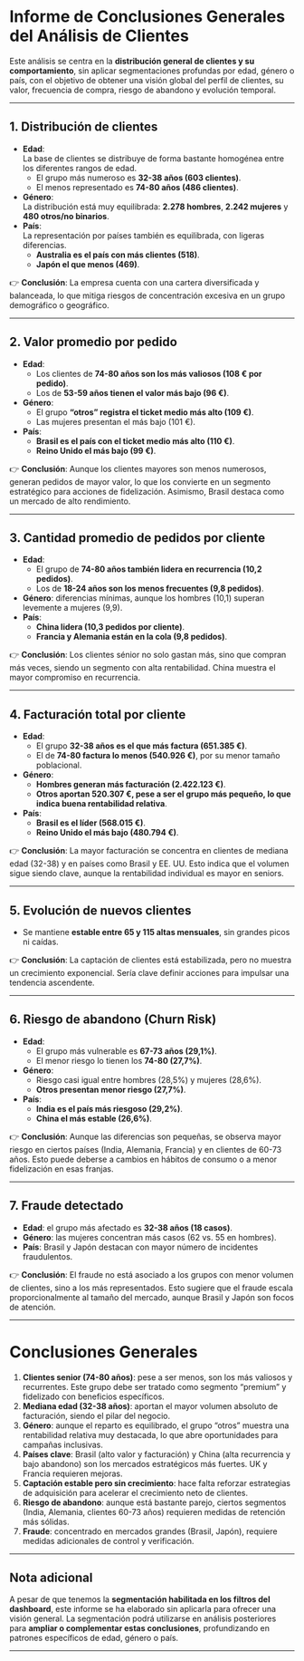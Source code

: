 # Informe de Conclusiones Generales del Análisis de Clientes  

Este análisis se centra en la **distribución general de clientes y su comportamiento**, sin aplicar segmentaciones profundas por edad, género o país, con el objetivo de obtener una visión global del perfil de clientes, su valor, frecuencia de compra, riesgo de abandono y evolución temporal.

---

## 1. Distribución de clientes  
- **Edad**:  
  La base de clientes se distribuye de forma bastante homogénea entre los diferentes rangos de edad.  
  - El grupo más numeroso es **32-38 años (603 clientes)**.  
  - El menos representado es **74-80 años (486 clientes)**.  
- **Género**:  
  La distribución está muy equilibrada: **2.278 hombres**, **2.242 mujeres** y **480 otros/no binarios**.  
- **País**:  
  La representación por países también es equilibrada, con ligeras diferencias.  
  - **Australia es el país con más clientes (518)**.  
  - **Japón el que menos (469)**.  

👉 **Conclusión**: La empresa cuenta con una cartera diversificada y balanceada, lo que mitiga riesgos de concentración excesiva en un grupo demográfico o geográfico.

---

## 2. Valor promedio por pedido  
- **Edad**:  
  - Los clientes de **74-80 años son los más valiosos (108 € por pedido)**.  
  - Los de **53-59 años tienen el valor más bajo (96 €)**.  
- **Género**:  
  - El grupo **“otros” registra el ticket medio más alto (109 €)**.  
  - Las mujeres presentan el más bajo (101 €).  
- **País**:  
  - **Brasil es el país con el ticket medio más alto (110 €)**.  
  - **Reino Unido el más bajo (99 €)**.  

👉 **Conclusión**: Aunque los clientes mayores son menos numerosos, generan pedidos de mayor valor, lo que los convierte en un segmento estratégico para acciones de fidelización. Asimismo, Brasil destaca como un mercado de alto rendimiento.

---

## 3. Cantidad promedio de pedidos por cliente  
- **Edad**:  
  - El grupo de **74-80 años también lidera en recurrencia (10,2 pedidos)**.  
  - Los de **18-24 años son los menos frecuentes (9,8 pedidos)**.  
- **Género**: diferencias mínimas, aunque los hombres (10,1) superan levemente a mujeres (9,9).  
- **País**:  
  - **China lidera (10,3 pedidos por cliente)**.  
  - **Francia y Alemania están en la cola (9,8 pedidos)**.  

👉 **Conclusión**: Los clientes sénior no solo gastan más, sino que compran más veces, siendo un segmento con alta rentabilidad. China muestra el mayor compromiso en recurrencia.

---

## 4. Facturación total por cliente  
- **Edad**:  
  - El grupo **32-38 años es el que más factura (651.385 €)**.  
  - El de **74-80 factura lo menos (540.926 €)**, por su menor tamaño poblacional.  
- **Género**:  
  - **Hombres generan más facturación (2.422.123 €)**.  
  - **Otros aportan 520.307 €, pese a ser el grupo más pequeño, lo que indica buena rentabilidad relativa**.  
- **País**:  
  - **Brasil es el líder (568.015 €)**.  
  - **Reino Unido el más bajo (480.794 €)**.  

👉 **Conclusión**: La mayor facturación se concentra en clientes de mediana edad (32-38) y en países como Brasil y EE. UU. Esto indica que el volumen sigue siendo clave, aunque la rentabilidad individual es mayor en seniors.

---

## 5. Evolución de nuevos clientes  
- Se mantiene **estable entre 65 y 115 altas mensuales**, sin grandes picos ni caídas.  

👉 **Conclusión**: La captación de clientes está estabilizada, pero no muestra un crecimiento exponencial. Sería clave definir acciones para impulsar una tendencia ascendente.

---

## 6. Riesgo de abandono (Churn Risk)  
- **Edad**:  
  - El grupo más vulnerable es **67-73 años (29,1%)**.  
  - El menor riesgo lo tienen los **74-80 (27,7%)**.  
- **Género**:  
  - Riesgo casi igual entre hombres (28,5%) y mujeres (28,6%).  
  - **Otros presentan menor riesgo (27,7%)**.  
- **País**:  
  - **India es el país más riesgoso (29,2%)**.  
  - **China el más estable (26,6%)**.  

👉 **Conclusión**: Aunque las diferencias son pequeñas, se observa mayor riesgo en ciertos países (India, Alemania, Francia) y en clientes de 60-73 años. Esto puede deberse a cambios en hábitos de consumo o a menor fidelización en esas franjas.

---

## 7. Fraude detectado  
- **Edad**: el grupo más afectado es **32-38 años (18 casos)**.  
- **Género**: las mujeres concentran más casos (62 vs. 55 en hombres).  
- **País**: Brasil y Japón destacan con mayor número de incidentes fraudulentos.  

👉 **Conclusión**: El fraude no está asociado a los grupos con menor volumen de clientes, sino a los más representados. Esto sugiere que el fraude escala proporcionalmente al tamaño del mercado, aunque Brasil y Japón son focos de atención.

---

# Conclusiones Generales  
1. **Clientes senior (74-80 años)**: pese a ser menos, son los más valiosos y recurrentes. Este grupo debe ser tratado como segmento “premium” y fidelizado con beneficios específicos.  
2. **Mediana edad (32-38 años)**: aportan el mayor volumen absoluto de facturación, siendo el pilar del negocio.  
3. **Género**: aunque el reparto es equilibrado, el grupo “otros” muestra una rentabilidad relativa muy destacada, lo que abre oportunidades para campañas inclusivas.  
4. **Países clave**: Brasil (alto valor y facturación) y China (alta recurrencia y bajo abandono) son los mercados estratégicos más fuertes. UK y Francia requieren mejoras.  
5. **Captación estable pero sin crecimiento**: hace falta reforzar estrategias de adquisición para acelerar el crecimiento neto de clientes.  
6. **Riesgo de abandono**: aunque está bastante parejo, ciertos segmentos (India, Alemania, clientes 60-73 años) requieren medidas de retención más sólidas.  
7. **Fraude**: concentrado en mercados grandes (Brasil, Japón), requiere medidas adicionales de control y verificación.  

---

## Nota adicional  
A pesar de que tenemos la **segmentación habilitada en los filtros del dashboard**, este informe se ha elaborado sin aplicarla para ofrecer una visión general. La segmentación podrá utilizarse en análisis posteriores para **ampliar o complementar estas conclusiones**, profundizando en patrones específicos de edad, género o país.

---
